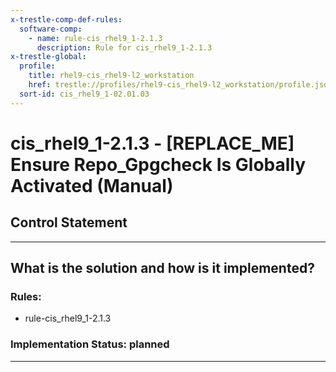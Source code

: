 ```yaml
---
x-trestle-comp-def-rules:
  software-comp:
    - name: rule-cis_rhel9_1-2.1.3
      description: Rule for cis_rhel9_1-2.1.3
x-trestle-global:
  profile:
    title: rhel9-cis_rhel9-l2_workstation
    href: trestle://profiles/rhel9-cis_rhel9-l2_workstation/profile.json
  sort-id: cis_rhel9_1-02.01.03
---
```


# cis_rhel9_1-2.1.3 - \[REPLACE_ME\] Ensure Repo_Gpgcheck Is Globally Activated (Manual)

## Control Statement

______________________________________________________________________

## What is the solution and how is it implemented?

<!-- For implementation status enter one of: implemented, partial, planned, alternative, not-applicable -->

<!-- Note that the list of rules under ### Rules: is read-only and changes will not be captured after assembly to JSON -->

<!-- Add control implementation description here for control: cis_rhel9_1-2.1.3 -->

### Rules:

  - rule-cis_rhel9_1-2.1.3

### Implementation Status: planned

______________________________________________________________________
